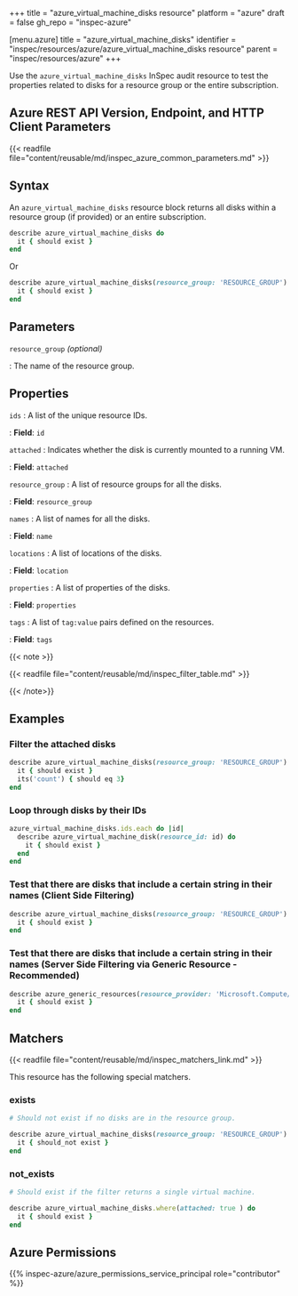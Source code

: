 +++
title = "azure_virtual_machine_disks resource"
platform = "azure"
draft = false
gh_repo = "inspec-azure"

[menu.azure]
title = "azure_virtual_machine_disks"
identifier = "inspec/resources/azure/azure_virtual_machine_disks resource"
parent = "inspec/resources/azure"
+++

Use the `azure_virtual_machine_disks` InSpec audit resource to test the properties related to disks for a resource group or the entire subscription.

## Azure REST API Version, Endpoint, and HTTP Client Parameters

{{< readfile file="content/reusable/md/inspec_azure_common_parameters.md" >}}

## Syntax

An `azure_virtual_machine_disks` resource block returns all disks within a resource group (if provided) or an entire subscription.

```ruby
describe azure_virtual_machine_disks do
  it { should exist }
end
```

Or

```ruby
describe azure_virtual_machine_disks(resource_group: 'RESOURCE_GROUP') do
  it { should exist }
end
```

## Parameters

`resource_group` _(optional)_

: The name of the resource group.

## Properties

`ids`
: A list of the unique resource IDs.

: **Field**: `id`

`attached`
: Indicates whether the disk is currently mounted to a running VM.

: **Field**: `attached`

`resource_group`
: A list of resource groups for all the disks.

: **Field**: `resource_group`

`names`
: A list of names for all the disks.

: **Field**: `name`

`locations`
: A list of locations of the disks.

: **Field**: `location`

`properties`
: A list of properties of the disks.

: **Field**: `properties`

`tags`
: A list of `tag:value` pairs defined on the resources.

: **Field**: `tags`

{{< note >}}

{{< readfile file="content/reusable/md/inspec_filter_table.md" >}}

{{< /note>}}

## Examples

### Filter the attached disks

```ruby
describe azure_virtual_machine_disks(resource_group: 'RESOURCE_GROUP').where(attached: true) do
  it { should exist }
  its('count') { should eq 3}
end
```

### Loop through disks by their IDs

```ruby
azure_virtual_machine_disks.ids.each do |id|
  describe azure_virtual_machine_disk(resource_id: id) do
    it { should exist }
  end
end
```

### Test that there are disks that include a certain string in their names (Client Side Filtering)

```ruby
describe azure_virtual_machine_disks(resource_group: 'RESOURCE_GROUP').where { name.include?('Windows') } do
  it { should exist }
end
```

### Test that there are disks that include a certain string in their names (Server Side Filtering via Generic Resource - Recommended)

```ruby
describe azure_generic_resources(resource_provider: 'Microsoft.Compute/disks', substring_of_name: 'Windows') do
  it { should exist }
end
```

## Matchers

{{< readfile file="content/reusable/md/inspec_matchers_link.md" >}}

This resource has the following special matchers.

### exists

```ruby
# Should not exist if no disks are in the resource group.

describe azure_virtual_machine_disks(resource_group: 'RESOURCE_GROUP') do
  it { should_not exist }
end
```

### not_exists

```ruby
# Should exist if the filter returns a single virtual machine.

describe azure_virtual_machine_disks.where(attached: true ) do
  it { should exist }
end
```

## Azure Permissions

{{% inspec-azure/azure_permissions_service_principal role="contributor" %}}
